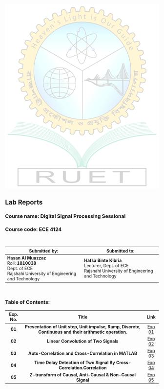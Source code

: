 ![](./images/Ruet.png)

## Lab Reports

### Course name: Digital Signal Processing Sessional

### Course code: ECE 4124

<br>

| Submitted by:                                                                                                       | Submitted to:                                                                                         |
| ------------------------------------------------------------------------------------------------------------------- | ----------------------------------------------------------------------------------------------------- |
| **Hasan Al Muazzaz**<br>Roll: **1810038** <br>Dept. of ECE<br>Rajshahi University of Engineering and Technology<br> | **Hafsa Binte Kibria**<br>Lecturer, Dept. of ECE<br>Rajshahi University of Engineering and Technology |

<br>

### Table of Contents:

| Exp. No. |                                                  Title                                                  |                             Link                             |
| :------: | :-----------------------------------------------------------------------------------------------------: | :----------------------------------------------------------: |
|  **01**  | **Presentation of Unit step, Unit impulse, Ramp, Discrete, Continuous and their arithmetic operation.** | [Exp 01](https://github.com/Muazzaz/test2/tree/master/Lab_1) |
|  **02**  |                                  **Linear Convolution of Two Signals**                                  | [Exp 02](https://github.com/Muazzaz/test2/tree/master/Lab_2) |
|  **03**  |                          **Auto-Correlation and Cross-Correlation in MATLAB**                           | [Exp 03](https://github.com/Muazzaz/test2/tree/master/Lab_3) |
|  **04**  |                 **Time Delay Detection of Two Signal By Cross-Correlation.Correlation**                 | [Exp 04](https://github.com/Muazzaz/test2/tree/master/Lab_4) |
|  **05**  |                       **Z-transform of Causal, Anti-Causal & Non-Causal Signal**                        | [Exp 05](https://github.com/Muazzaz/test2/tree/master/Lab_5) |
